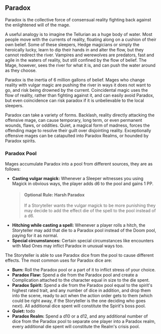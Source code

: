## Paradox
Paradox is the collective force of consensual reality fighting back against the enlightened will of the mage.

A useful analogy is to imagine the Tellurian as a huge body of water. Most people move with the currents of reality, floating along on a cushion of their own belief. Some of these sleepers, Hedge magicians or simply the heroically lucky, learn to dip their hands in and alter the flow, but they cannot redirect the river. Vampires and werewolves are predators, fast and agile in the waters of reality, but still confined by the flow of belief. The Mage, however, sees the river for what it is, and can push the water around as they choose.

Paradox is the inertia of 6 million gallons of belief. Mages who change reality with vulgar magic are pushing the river in ways it does not want to go, and risk being drowned by the current. Coincidental magic uses the flow of reality, rather than fighting against it, and can easily avoid Paradox, but even coincidence can risk paradox if it is unbelievable to the local sleepers.

Paradox can take a variety of forms. Backlash, reality directly attacking the offensive mage, can cause temporary, long term, or even permanent wounds, flaws, or oddities. Quiet, a magical form of madness, forces the offending mage to resolve their guilt over disjointing reality. Exceptionally offensive mages can be catapulted into Paradox Realms, or hounded by Paradox spirits.

### Paradox Pool
Mages accumulate Paradox into a pool from different sources, they are as follows:
- **Casting vulgar magick:** Whenever a Sleeper witnesses you using Magick in obvious ways, the player adds d6 to the pool and gains 1 PP.
  > #### Optional Rule: Harsh Paradox
  > If a Storyteller wants the vulgar magick to be more punishing they may decide to add the effect die of the spell to the pool instead of a d6.
- **Hitching while casting a spell:** Whenever a player rolls a hitch, the Storyteller may add that die to a Paradox pool instead of the Doom pool, paying for it as normal.
- **Special circumstances:** Certain special circumstances like encounters with Mad Ones may inflict Paradox in unusual ways too.

The Storyteller is able to use Paradox dice from the pool to cause different effects. The most common uses for Paradox dice are:
- **Burn:** Roll the Paradox pool or a part of it to inflict stress of your choice.
- **Paradox Flaw:** Spend a die from the Paradox pool and create a Complication attached to the character equal in size to the die spent.
- **Paradox Spirit:** Spend a die from the Paradox pool equal to the spirit's highest rated trait, and any number of dice in addition, and drop them into the scene, ready to act when the action order gets to them (which could be right away, if the Storyteller is the one deciding who goes next). All additional dice spent will constitute the Spirit's boss pool.
- **Quiet:** todo
- **Paradox Realm:** Spend a d10 or a d12, and any additional number of dice from the Paradox pool to separate one player into a Paradox realm, every additional die spent will constitute the Realm's crisis pool.